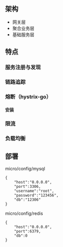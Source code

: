 ## 架构

- 网关层
- 聚合业务层
- 基础服务层

## 特点

### 服务注册与发现

### 链路追踪

### 熔断（hystrix-go）

#### 安装

### 限流

### 负载均衡

## 部署

micro/config/mysql
```
{
    "host":"0.0.0.0",
    "port":3306,
    "username":"root",
    "password":"123456",
    "db":"12306"
}
```
micro/config/redis
```
{
    "host":"0.0.0.0",
    "port":6379,
    "db":0
}
```
